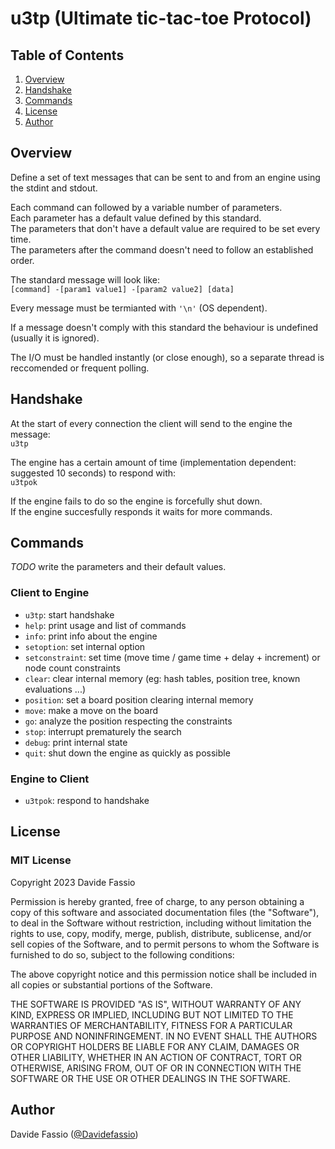 # u3tp (Ultimate tic-tac-toe Protocol)

## Table of Contents

1. [Overview](#overview)
2. [Handshake](#handshake)
3. [Commands](#commands)
4. [License](#license)
5. [Author](#author)

## Overview

Define a set of text messages that can be sent to and from an engine using the stdint and stdout.

Each command can followed by a variable number of parameters. \
Each parameter has a default value defined by this standard. \
The parameters that don't have a default value are required to be set every time. \
The parameters after the command doesn't need to follow an established order.

The standard message will look like: \
`[command] -[param1 value1] -[param2 value2] [data]`

Every message must be termianted with `'\n'` (OS dependent).

If a message doesn't comply with this standard the behaviour is undefined (usually it is ignored).

The I/O must be handled instantly (or close enough), so a separate thread is reccomended or frequent polling.

## Handshake

At the start of every connection the client will send to the engine the message: \
`u3tp`

The engine has a certain amount of time (implementation dependent: suggested 10 seconds) to respond with: \
`u3tpok`

If the engine fails to do so the engine is forcefully shut down. \
If the engine succesfully responds it waits for more commands.

## Commands

*TODO* write the parameters and their default values.

### Client to Engine

* `u3tp`: start handshake
* `help`: print usage and list of commands
* `info`: print info about the engine
* `setoption`: set internal option
* `setconstraint`: set time (move time / game time + delay + increment) or node count constraints
* `clear`: clear internal memory (eg: hash tables, position tree, known evaluations ...)
* `position`: set a board position clearing internal memory
* `move`: make a move on the board
* `go`: analyze the position respecting the constraints
* `stop`: interrupt prematurely the search
* `debug`: print internal state
* `quit`: shut down the engine as quickly as possible

### Engine to Client

* `u3tpok`: respond to handshake

## License

### MIT License

Copyright 2023 Davide Fassio

Permission is hereby granted, free of charge, to any person obtaining a copy of this software and associated documentation files (the "Software"), to deal in the Software without restriction, including without limitation the rights to use, copy, modify, merge, publish, distribute, sublicense, and/or sell copies of the Software, and to permit persons to whom the Software is furnished to do so, subject to the following conditions:

The above copyright notice and this permission notice shall be included in all copies or substantial portions of the Software.

THE SOFTWARE IS PROVIDED "AS IS", WITHOUT WARRANTY OF ANY KIND, EXPRESS OR IMPLIED, INCLUDING BUT NOT LIMITED TO THE WARRANTIES OF MERCHANTABILITY, FITNESS FOR A PARTICULAR PURPOSE AND NONINFRINGEMENT. IN NO EVENT SHALL THE AUTHORS OR COPYRIGHT HOLDERS BE LIABLE FOR ANY CLAIM, DAMAGES OR OTHER LIABILITY, WHETHER IN AN ACTION OF CONTRACT, TORT OR OTHERWISE, ARISING FROM, OUT OF OR IN CONNECTION WITH THE SOFTWARE OR THE USE OR OTHER DEALINGS IN THE SOFTWARE.

## Author

Davide Fassio ([@Davidefassio](https://github.com/Davidefassio))
